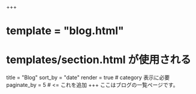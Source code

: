 +++
# template = "blog.html"
# templates/section.html が使用される
title = "Blog"
sort_by = "date"
render = true   # category 表示に必要
paginate_by = 5  # <= これを追加
+++
ここはブログの一覧ページです。
<!--
_index.md があるディレクトリはセクションとみなされます。
templates/section.html を用意（全セクション共通）
-->